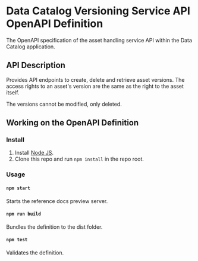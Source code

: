 # Data Catalog Versioning Service API OpenAPI Definition

The OpenAPI specification of the asset handling service API within the Data Catalog application.


## API Description

Provides API endpoints to create, delete and retrieve asset versions. The
access rights to an asset's version are the same as the right to the asset
itself.

The versions cannot be modified, only deleted.


## Working on the OpenAPI Definition

### Install

1. Install [Node JS](https://nodejs.org/).
2. Clone this repo and run `npm install` in the repo root.

### Usage

#### `npm start`
Starts the reference docs preview server.

#### `npm run build`
Bundles the definition to the dist folder.

#### `npm test`
Validates the definition.
